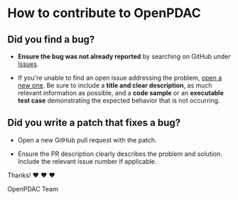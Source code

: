 # How to contribute to OpenPDAC

## **Did you find a bug?**

* **Ensure the bug was not already reported** by searching on GitHub under
  [Issues](https://github.com/demichie/OpenPDAC-12/issues).

* If you're unable to find an open issue addressing the problem,
  [open a new one](https://github.com/demichie/OpenPDAC-12/issues/new). Be sure
  to include a **title and clear description**, as much relevant information
  as possible, and a **code sample** or an **executable test case**
  demonstrating the expected behavior that is not occurring.

## **Did you write a patch that fixes a bug?**

* Open a new GitHub pull request with the patch.

* Ensure the PR description clearly describes the problem and solution.
  Include the relevant issue number if applicable.

Thanks! :heart: :heart: :heart:

OpenPDAC Team
